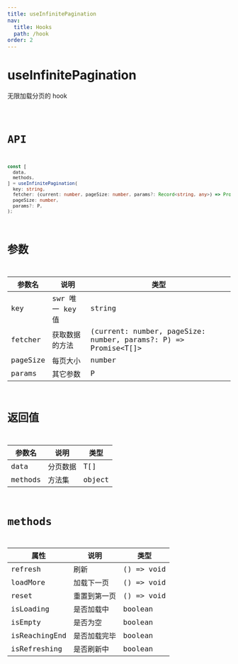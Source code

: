 ```yaml
---
title: useInfinitePagination
nav:
  title: Hooks
  path: /hook
order: 2
---
```


# useInfinitePagination

无限加载分页的 hook

<code src="./demo/useInfinitePagination.tsx">

# API

```typescript
const [
  data,
  methods,
] = useInfinitePagination(
  key: string,
  fetcher: (current: number, pageSize: number, params?: Record<string, any>) => Promise<T[], P = Record<string, any>>,
  pageSize: number,
  params?: P,
);
```

# 参数

| 参数名   | 说明            | 类型                                                            |
| -------- | --------------- | --------------------------------------------------------------- |
| key      | swr 唯一 key 值 | string                                                          |
| fetcher  | 获取数据的方法  | (current: number, pageSize: number, params?: P) => Promise<T[]> |
| pageSize | 每页大小        | number                                                          |
| params   | 其它参数        | P                                                               |

# 返回值

| 参数名  | 说明     | 类型   |
| ------- | -------- | ------ |
| data    | 分页数据 | T[]    |
| methods | 方法集   | object |

# methods

| 属性          | 说明         | 类型       |
| ------------- | ------------ | ---------- |
| refresh       | 刷新         | () => void |
| loadMore      | 加载下一页   | () => void |
| reset         | 重置到第一页 | () => void |
| isLoading     | 是否加载中   | boolean    |
| isEmpty       | 是否为空     | boolean    |
| isReachingEnd | 是否加载完毕 | boolean    |
| isRefreshing  | 是否刷新中   | boolean    |
